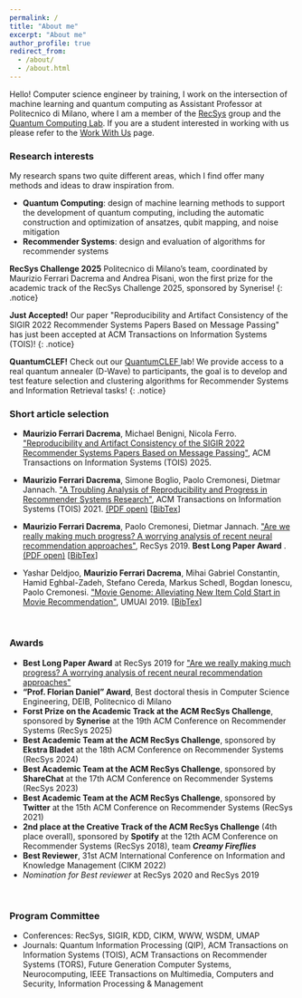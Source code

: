 ```yaml
---
permalink: /
title: "About me"
excerpt: "About me"
author_profile: true
redirect_from: 
  - /about/
  - /about.html
---
```


Hello! Computer science engineer by training, I work on the intersection of machine learning and quantum computing as Assistant Professor at Politecnico di Milano, where I am a member of the <a href="http://recsys.deib.polimi.it" target="_blank">RecSys</a> group and the <a href="https://www.quantum.polimi.it/" target="_blank">Quantum Computing Lab</a>.
If you are a student interested in working with us please refer to the <a href="http://recsys.deib.polimi.it/student-faq-work-with-us/" target="_blank">Work With Us</a> page.


### Research interests
My research spans two quite different areas, which I find offer many methods and ideas to draw inspiration from.

* **Quantum Computing**: design of machine learning methods to support the development of quantum computing, including the automatic construction and optimization of ansatzes, qubit mapping, and noise mitigation
* **Recommender Systems**: design and evaluation of algorithms for recommender systems


**RecSys Challenge 2025** Politecnico di Milano’s team, coordinated by Maurizio Ferrari Dacrema and Andrea Pisani, won the first prize for the academic track of the RecSys Challenge 2025, sponsored by Synerise! 
{: .notice}

**Just Accepted!** Our paper "Reproducibility and Artifact Consistency of the SIGIR 2022 Recommender Systems Papers Based on Message Passing" has just been accepted at ACM Transactions on Information Systems (TOIS)!
{: .notice}

**QuantumCLEF!** Check out our <a href="[https://openreview.net/forum?id=uFSrUpapQ5K](https://qclef.dei.unipd.it/)" target="_blank"> QuantumCLEF </a> lab! We provide access to a real quantum annealer (D-Wave) to participants, the goal is to develop and test feature selection and clustering algorithms for Recommender Systems and Information Retrieval tasks! 
{: .notice}


### Short article selection
* **Maurizio Ferrari Dacrema**, Michael Benigni, Nicola Ferro. <a href="https://arxiv.org/abs/2503.07823" target="_blank">"Reproducibility and Artifact Consistency of the SIGIR 2022 Recommender Systems Papers Based on Message Passing"</a>, ACM Transactions on Information Systems (TOIS) 2025.  
  
* **Maurizio Ferrari Dacrema**, Simone Boglio, Paolo Cremonesi, Dietmar Jannach. <a href="https://dl.acm.org/doi/10.1145/3434185" target="_blank">"A Troubling Analysis of Reproducibility and Progress in Recommender Systems Research"</a>, ACM Transactions on Information Systems (TOIS) 2021. <a href="https://arxiv.org/pdf/1911.07698.pdf" target="_blank">(PDF open)</a> [<a href="https://dblp.org/rec/journals/tois/DacremaBCJ21.html?view=bibtex" target="_blank">BibTex</a>]

* **Maurizio Ferrari Dacrema**, Paolo Cremonesi, Dietmar Jannach. <a href="https://dl.acm.org/doi/10.1145/3298689.3347058" target="_blank">"Are we really making much progress? A worrying analysis of recent neural recommendation approaches"</a>, RecSys 2019. __**Best Long Paper Award**__ . <a href="https://arxiv.org/pdf/1907.06902.pdf" target="_blank">(PDF open)</a> [<a href="https://dblp.uni-trier.de/rec/bibtex/conf/recsys/DacremaCJ19" target="_blank">BibTex</a>]

* Yashar Deldjoo, **Maurizio Ferrari Dacrema**, Mihai Gabriel Constantin, Hamid Eghbal-Zadeh, Stefano Cereda, Markus Schedl, Bogdan Ionescu, Paolo Cremonesi. <a href="https://doi.org/10.1007/s11257-019-09221-y" target="_blank">"Movie Genome: Alleviating New Item Cold Start in Movie Recommendation"</a>, UMUAI 2019. [<a href="https://dblp.uni-trier.de/rec/bibtex/journals/umuai/DeldjooDCECSIC19" target="_blank">BibTex</a>]



<p>&nbsp;</p>

### Awards

* **Best Long Paper Award** at RecSys 2019 for <a href="https://dl.acm.org/doi/10.1145/3298689.3347058" target="_blank">"Are we really making much progress? A worrying analysis of recent neural recommendation approaches"</a>
* **“Prof. Florian Daniel” Award**,  Best doctoral thesis in Computer Science Engineering, DEIB, Politecnico di Milano
* **Forst Prize on the Academic Track at the ACM RecSys Challenge**, sponsored by **Synerise** at the 19th ACM Conference on Recommender Systems (RecSys 2025)
* **Best Academic Team at the ACM RecSys Challenge**, sponsored by **Ekstra Bladet** at the 18th ACM Conference on Recommender Systems (RecSys 2024)
* **Best Academic Team at the ACM RecSys Challenge**, sponsored by **ShareChat** at the 17th ACM Conference on Recommender Systems (RecSys 2023)
* **Best Academic Team at the ACM RecSys Challenge**, sponsored by **Twitter** at the 15th ACM Conference on Recommender Systems (RecSys 2021)
* **2nd place at the Creative Track of the ACM RecSys Challenge** (4th place overall), sponsored by **Spotify** at the 12th ACM Conference on Recommender Systems (RecSys 2018), team ___Creamy Fireflies___
* **Best Reviewer**, 31st ACM International Conference on Information and Knowledge Management (CIKM 2022)
*  _Nomination for Best reviewer_ at RecSys 2020 and RecSys 2019


<p>&nbsp;</p>

### Program Committee

* Conferences: RecSys, SIGIR, KDD, CIKM, WWW, WSDM, UMAP
* Journals: Quantum Information Processing (QIP), ACM Transactions on Information Systems (TOIS), ACM Transactions on Recommender Systems (TORS), Future Generation Computer Systems, Neurocomputing, IEEE Transactions on Multimedia, Computers and Security, Information Processing & Management
